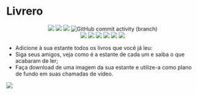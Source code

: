 # Livrero

<p align="center">
<a href="https://livrero.vercel.app"><img src="https://img.shields.io/website?url=https%3A%2F%2Flivrero.vercel.app" /></a>
<img src="https://img.shields.io/github/package-json/v/arnonrdp/Livrero" />
<!-- <img alt="GitHub" src="https://img.shields.io/github/license/arnonrdp/Livrero" /> -->
<img src="https://img.shields.io/github/repo-size/arnonrdp/Livrero" />
<img alt="GitHub commit activity (branch)" src="https://img.shields.io/github/commit-activity/m/arnonrdp/Livrero" />
<br />
<img src="https://img.shields.io/github/package-json/dependency-version/arnonrdp/Livrero/firebase" />
<img src="https://img.shields.io/github/package-json/dependency-version/arnonrdp/Livrero/quasar" />
<img src="https://img.shields.io/github/package-json/dependency-version/arnonrdp/Livrero/vue" />
<img src="https://img.shields.io/github/package-json/dependency-version/arnonrdp/Livrero/vuex" />
<img src="https://img.shields.io/github/package-json/dependency-version/arnonrdp/Livrero/vue-router" />
<img src="https://img.shields.io/github/package-json/dependency-version/arnonrdp/Livrero/vue-i18n" />
</p>

- Adicione à sua estante todos os livros que você já leu:
- Siga seus amigos, veja como é a estante de cada um e saiba o que acabaram de ler;
- Faça download de uma imagem da sua estante e utilize-a como plano de fundo em suas chamadas de vídeo.

<img src="./public/main.png" />
